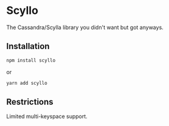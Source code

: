 # Scyllo

The Cassandra/Scylla library you didn't want but got anyways.

## Installation

```sh
npm install scyllo
```

or

```sh
yarn add scyllo
```

## Restrictions

Limited multi-keyspace support.
